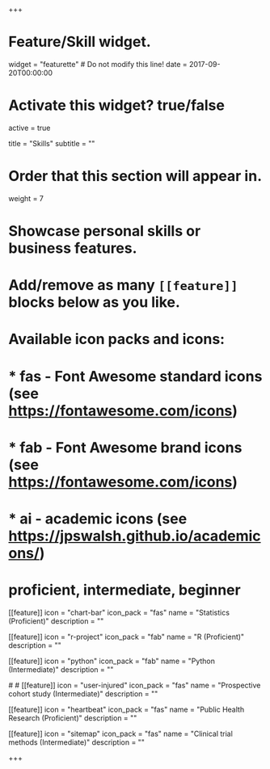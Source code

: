 +++
# Feature/Skill widget.
widget = "featurette"  # Do not modify this line!
date = 2017-09-20T00:00:00

# Activate this widget? true/false
active = true

title = "Skills"
subtitle = ""

# Order that this section will appear in.
weight = 7

# Showcase personal skills or business features.
# 
# Add/remove as many `[[feature]]` blocks below as you like.
# 
# Available icon packs and icons:
# * fas - Font Awesome standard icons (see https://fontawesome.com/icons)
# * fab - Font Awesome brand icons (see https://fontawesome.com/icons)
# * ai - academic icons (see https://jpswalsh.github.io/academicons/)
# proficient, intermediate, beginner



[[feature]]
  icon = "chart-bar"
  icon_pack = "fas"
  name = "Statistics (Proficient)"
  description = ""
  
[[feature]]
  icon = "r-project"
  icon_pack = "fab"
  name = "R (Proficient)"
  description = ""

[[feature]]
  icon = "python"
  icon_pack = "fab"
  name = "Python (Intermediate)"
  description = ""

#<i class="fas fa-user-injured"></i>
#<i class="fas fa-road"></i>
[[feature]]
  icon = "user-injured"
  icon_pack = "fas"
  name = "Prospective cohort study (Intermediate)"
  description = ""


[[feature]]
  icon = "heartbeat"
  icon_pack = "fas"
  name = "Public Health Research (Proficient)"
  description = ""
  

[[feature]]
  icon = "sitemap"
  icon_pack = "fas"
  name = "Clinical trial methods (Intermediate)"
  description = ""

+++
